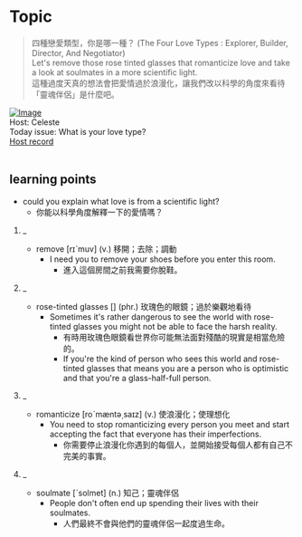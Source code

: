 # Topic

> 四種戀愛類型，你是哪一種？ (The Four Love Types : Explorer, Builder, Director, And Negotiator) <br>
> Let's remove those rose tinted glasses that romanticize love and take a look at soulmates in a more scientific light. <br>
> 這種過度天真的想法會把愛情過於浪漫化，讓我們改以科學的角度來看待「靈魂伴侶」是什麼吧。 <br>

[![Image](https://cdn.voicetube.com/assets/thumbnails/3jWljiYEkec.jpg)](https://www.youtube.com/embed/3jWljiYEkec?rel=0&showinfo=0&cc_load_policy=0&controls=1&autoplay=1&iv_load_policy=3&playsinline=1&wmode=transparent&start=25&end=33&enablejsapi=1&origin=https://tw.voicetube.com&widgetid=1)<br>
Host: Celeste
<br>Today issue: What is your love type?
<br>
[Host record](https://cdn.voicetube.com/tmp/everyday_records/celeste.chen/2984.mp3)
<br><br>
## learning points
* could you explain what love is from a scientific light?
    + 你能以科學角度解釋一下的愛情嗎？
1. _
	* remove [rɪˋmuv] (v.) 移開；去除；調動
        - I need you to remove your shoes before you enter this room.
            + 進入這個房間之前我需要你脫鞋。

2. _
	* rose-tinted glasses [] (phr.)  玫瑰色的眼鏡；過於樂觀地看待
        - Sometimes it's rather dangerous to see the world with rose-tinted glasses you might not be able to face the harsh reality.
            + 有時用玫瑰色眼鏡看世界你可能無法面對殘酷的現實是相當危險的。
            + If you're the kind of person who sees this world and rose-tinted glasses that means you are a person who is optimistic and that you're a glass-half-full person.

3. _
	*  romanticize  [roˋmæntə͵saɪz] (v.) 使浪漫化；使理想化
        - You need to stop romanticizing every person you meet and start accepting the fact that everyone has their imperfections.
            + 你需要停止浪漫化你遇到的每個人，並開始接受每個人都有自己不完美的事實。

4. _
	* soulmate [ˋsolmet] (n.) 知己；靈魂伴侶
        - People don't often end up spending their lives with their soulmates.
            + 人們最終不會與他們的靈魂伴侶一起度過生命。
